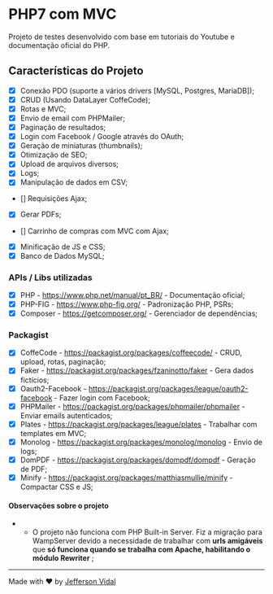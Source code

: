 # PHP7 com MVC

Projeto de testes desenvolvido com base em tutoriais do Youtube e documentação oficial do PHP.

## Características do Projeto
- [x] Conexão PDO (suporte a vários drivers [MySQL, Postgres, MariaDB]);
- [x] CRUD (Usando DataLayer CoffeCode);
- [x] Rotas e MVC;
- [x] Envio de email com PHPMailer;
- [x] Paginação de resultados;
- [x] Login com Facebook / Google através do OAuth;
- [x] Geração de miniaturas (thumbnails);
- [x] Otimização de SEO;
- [x] Upload de arquivos diversos;
- [x] Logs;
- [x] Manipulação de dados em CSV;
- [] Requisições Ajax;
- [x] Gerar PDFs;
- [] Carrinho de compras com MVC com Ajax;
- [x] Minificação de JS e CSS;
- [x] Banco de Dados MySQL;

### APIs / Libs utilizadas

- [x] PHP - https://www.php.net/manual/pt_BR/ - Documentação oficial;
- [x] PHP-FIG - https://www.php-fig.org/ - Padronização PHP, PSRs;
- [x] Composer - https://getcomposer.org/ - Gerenciador de dependências;

### Packagist

- [x] CoffeCode - https://packagist.org/packages/coffeecode/ - CRUD, upload, rotas, paginação;
- [x] Faker - https://packagist.org/packages/fzaninotto/faker - Gera dados fictícios;
- [x] Oauth2-Facebook - https://packagist.org/packages/league/oauth2-facebook - Fazer login com Facebook;
- [x] PHPMailer - https://packagist.org/packages/phpmailer/phpmailer - Enviar emails autenticados;
- [x] Plates - https://packagist.org/packages/league/plates - Trabalhar com templates em MVC;
- [x] Monolog - https://packagist.org/packages/monolog/monolog - Envio de logs;
- [x] DomPDF - https://packagist.org/packages/dompdf/dompdf - Geração de PDF;
- [x] Minify - https://packagist.org/packages/matthiasmullie/minify - Compactar CSS e JS;

#### Observações sobre o projeto

- * O projeto não funciona com PHP Built-in Server. Fiz a migração para WampServer devido a necessidade de trabalhar com **urls amigáveis** que **só funciona quando se trabalha com Apache, habilitando o módulo Rewriter** ;


---

Made with ♥ by [Jefferson Vidal](https://github.com/jeffersonvidal)
